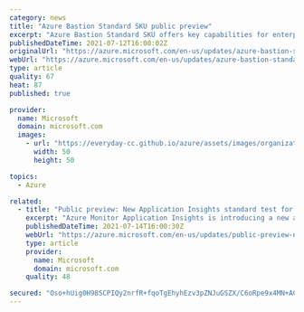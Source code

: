 ```yaml
---
category: news
title: "Azure Bastion Standard SKU public preview"
excerpt: "Azure Bastion Standard SKU offers key capabilities for enterprises, unblocking critical customer scenarios. "
publishedDateTime: 2021-07-12T16:00:02Z
originalUrl: "https://azure.microsoft.com/en-us/updates/azure-bastion-standard-sku-public-preview/"
webUrl: "https://azure.microsoft.com/en-us/updates/azure-bastion-standard-sku-public-preview/"
type: article
quality: 67
heat: 87
published: true

provider:
  name: Microsoft
  domain: microsoft.com
  images:
    - url: "https://everyday-cc.github.io/azure/assets/images/organizations/microsoft.com-50x50.jpg"
      width: 50
      height: 50

topics:
  - Azure

related:
  - title: "Public preview: New Application Insights standard test for synthetic monitoring"
    excerpt: "Azure Monitor Application Insights is introducing a new availability test to handle most of your single request test scenarios."
    publishedDateTime: 2021-07-14T16:00:30Z
    webUrl: "https://azure.microsoft.com/en-us/updates/public-preview-new-application-insights-standard-test-for-synthetic-monitoring/"
    type: article
    provider:
      name: Microsoft
      domain: microsoft.com
    quality: 48

secured: "Oso+hUig0H98SCPIQy2nrfR+fqoTgEhyhEzv3pZNJuGSZX/C6oRpe9x4MN+ACTSpYgmwFqc4NN/rjGMY1jw7RJDNVcGWTmzhapswSrBdYIbN/+TEf5JO2qbcbmkqe+MzkX4MNBftcIiglJK8LMOvI3eSbiewDajRsNhvqMi3jLKKKdzOtqFnWB9o5UeRB0kq7ixI7csYrRL1ydu3CwO+5udATrltDa0e6xT0goapWPiJoLT8wa0mSQcrXiIl0W8gqO8ZSXc5RyZS3j7dRQrhP2fw0Q5PCmmq2Rvjpx0CJ6e/6ORg49fEQTBC8+DDzwbEreAOKSBwHueCYCtfzfCAdkr3XiXd5xoGG/ckk3fYlc0=;4jLOJwM2Lw38xgVVUmokcQ=="
---
```


